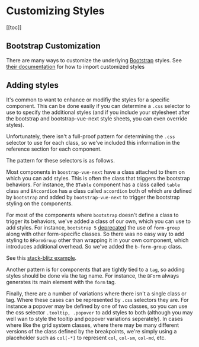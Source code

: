 # Customizing Styles

<ClientOnly>
  <Teleport to=".bd-toc">

[[toc]]

  </Teleport>
</ClientOnly>

## Bootstrap Customization

There are many ways to customize the underlying [Bootstrap](https://getbootstrap.com/) styles. See
[their documentation](https://getbootstrap.com/docs/5.3/customize/sass/#importing)
for how to import customized styles

## Adding styles

It's common to want to enhance or modifiy the styles for a specific component. This can be done
easily if you can determine a `.css` selector to use to specify the additional styles (and if
you include your stylesheet after the bootstrap and bootstrap-vue-next style sheets, you can
even override styles).

Unfortunately, there isn't a full-proof pattern for determining the `.css` selector to use for each
class, so we've included this information in the reference section for each component.

The pattern for these selectors is as follows.

Most components in `boostrap-vue-next` have a class attached to them on which you can add styles.
This is often the class that triggers the bootstrap behaviors. For instance, the `BTable` component
has a class called `table` class and `BAccordion` has a class called `accordion` both of which are
defined by `bootstrap` and added by `bootstrap-vue-next` to trigger the bootstrap styling on the components.

For most of the components where `bootstrap` doesn't define a class to trigger its behaviors, we've
added a class of our own, which you can use to add styles. For instance, `bootstrap 5`
[deprecated](https://getbootstrap.com/) the use of `form-group` along with other form-specific classes.
So there was no easy way to add styling to `BFormGroup` other than wrapping it in your own component,
which introduces additional overhead. So we've added the `b-form-group` class.

See this [stack-blitz example](https://stackblitz.com/edit/github-lgg91u-usex9n?file=src%2FApp.vue).

Another pattern is for components that are tightly tied to a `tag`, so adding
styles should be done via the tag name. For instance, the `BForm` always generates its main
element with the `form` tag.

Finally, there are a number of variations where there isn't a single class or tag. Where these
cases can be represented by `.css` selectors they are. For instance a popover may be defined
by one of two classes, so you can use the css selector `.tooltip, .popover` to add styles to both
(although you may well wan to style the tooltip and popover variations seperately). In cases where
like the grid system classes, where there may be many different versions of the class defined by
the breakpoints, we're simply using a placeholder such as `col[-*]` to represent `col`, `col-sm`,
`col-md`, etc.
